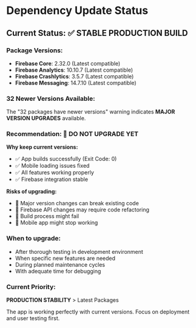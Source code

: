 # Dependency Update Status

## Current Status: ✅ STABLE PRODUCTION BUILD

### Package Versions:
- **Firebase Core**: 2.32.0 (Latest compatible)
- **Firebase Analytics**: 10.10.7 (Latest compatible) 
- **Firebase Crashlytics**: 3.5.7 (Latest compatible)
- **Firebase Messaging**: 14.7.10 (Latest compatible)

### 32 Newer Versions Available:
The "32 packages have newer versions" warning indicates **MAJOR VERSION UPGRADES** available.

### Recommendation: 🚫 DO NOT UPGRADE YET

**Why keep current versions:**
- ✅ App builds successfully (Exit Code: 0)
- ✅ Mobile loading issues fixed
- ✅ All features working properly
- ✅ Firebase integration stable

**Risks of upgrading:**
- 🚨 Major version changes can break existing code
- 🚨 Firebase API changes may require code refactoring
- 🚨 Build process might fail
- 🚨 Mobile app might stop working

### When to upgrade:
- After thorough testing in development environment
- When specific new features are needed
- During planned maintenance cycles
- With adequate time for debugging

### Current Priority:
**PRODUCTION STABILITY** > Latest Packages

The app is working perfectly with current versions. Focus on deployment and user testing first.